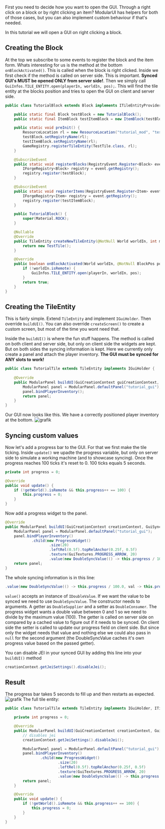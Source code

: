 
First you need to decide how you want to open the GUI. Through a right click on a block or by right clicking an item?
ModularUI has helpers for both of those cases, but you can also implement custom behaviour if that's needed.

In this tutorial we will open a GUI on right clicking a block.
## Creating the Block
At the top we subscribe to some events to register the block and the item form.
Whats interesting for us is the method at the bottom `onBlockActivated()`. This is called when the block is right clicked.
Inside we first check if the method is called on server side. This is important. **Synced GUI's MUST be opened ONLY from server side!**.
Then we simply call `GuiInfos.TILE_ENTITY.open(playerIn, worldIn, pos);`. This will find the tile entity at the blocks position and tries to open the GUI on client and server side.
```java
public class TutorialBlock extends Block implements ITileEntityProvider {

    public static final Block testBlock = new TutorialBlock();
    public static final ItemBlock testItemBlock = new ItemBlock(testBlock);

    public static void preInit() {
        ResourceLocation rl = new ResourceLocation("tutorial_mod", "test_block");
        testBlock.setRegistryName(rl);
        testItemBlock.setRegistryName(rl);
        GameRegistry.registerTileEntity(TestTile.class, rl);
    }

    @SubscribeEvent
    public static void registerBlocks(RegistryEvent.Register<Block> event) {
        IForgeRegistry<Block> registry = event.getRegistry();
        registry.register(testBlock);
    }

    @SubscribeEvent
    public static void registerItems(RegistryEvent.Register<Item> event) {
        IForgeRegistry<Item> registry = event.getRegistry();
        registry.register(testItemBlock);
    }

    public TutorialBlock() {
        super(Material.ROCK);
    }

    @Nullable
    @Override
    public TileEntity createNewTileEntity(@NotNull World worldIn, int meta) {
        return new TestTile();
    }

    @Override
    public boolean onBlockActivated(World worldIn, @NotNull BlockPos pos, @NotNull IBlockState state, @NotNull EntityPlayer playerIn, @NotNull EnumHand hand, @NotNull EnumFacing facing, float hitX, float hitY, float hitZ) {
        if (!worldIn.isRemote) {
            GuiInfos.TILE_ENTITY.open(playerIn, worldIn, pos);
        }
        return true;
    }
}
```

## Creating the TileEntity
This is fairly simple. Extend `TileEntity` and implement `IGuiHolder`. Then override `buildUI()`. You can also override `createScreen()` to create a custom screen, but most of the time you wont need that.

Inside the `buildUI()` is where the fun stuff happens. The method is called on both client and server side, but only on client side the widgets are kept. But on both sides the syncing information is kept.
Here we currently only create a panel and attach the player inventory. **The GUI must be synced for ANY slots to work!**
```java
public class TutorialTile extends TileEntity implements IGuiHolder {
    
    @Override
    public ModularPanel buildUI(GuiCreationContext guiCreationContext, GuiSyncManager guiSyncManager, boolean isClient) {
        ModularPanel panel = ModularPanel.defaultPanel("tutorial_gui");
        panel.bindPlayerInventory();
        return panel;
    }
}
```
Our GUI now looks like this. We have a correctly positioned player inventory at the bottom.
![grafik](https://github.com/CleanroomMC/ModularUI/assets/45517902/affc34c2-e89a-4f5a-9010-8ac352145cc9)

## Syncing custom values
Now let's add a progress bar to the GUI. For that we first make the tile ticking. Inside `update()` we upadte the progress variable, but only on server side to simulate a working machine (and to showcase syncing). Once the progress reaches 100 ticks it's reset to 0. 100 ticks equals 5 seconds.
```java
private int progress = 0;

@Override
public void update() {
    if (!getWorld().isRemote && this.progress++ == 100) {
        this.progress = 0;
    }
}
```
Now add a progress widget to the panel.
```java
@Override
public ModularPanel buildUI(GuiCreationContext creationContext, GuiSyncManager syncManager, boolean isClient) {
    ModularPanel panel = ModularPanel.defaultPanel("tutorial_gui");
    panel.bindPlayerInventory()
            .child(new ProgressWidget()
                    .size(20)
                    .leftRel(0.5f).topRelAnchor(0.25f, 0.5f)
                    .texture(GuiTextures.PROGRESS_ARROW, 20)
                    .value(new DoubleSyncValue(() -> this.progress / 100.0, val -> this.progress = (int) (val * 100))));
    return panel;
}
```
The whole syncing information is in this line:
```java
.value(new DoubleSyncValue(() -> this.progress / 100.0, val -> this.progress = (int) (val * 100))));
```
`value()` accepts an instance of `IDoubleValue`. If we want the value to be synced we need to use `DoubleSyncValue`. The constructor needs to arguments. A getter as `DoubleSupplier` and a setter as `DoubleConsumer`. The progress widget wants a double value between 0 and 1 so we need to divide by the maximum value (100). The getter is called on server side on compared by a cached value to figure out if it needs to be synced.
On client side the setter is called to update our progress field on client side. But since only the widget needs that value and nothing else we could also pass in `null` for the second argument (the DoubleSyncValue caches it's own progress value based on the passed getter).

You can disable JEI in your synced GUI by adding this line into your `buildUI()` method
```java
creationContext.getJeiSettings().disableJei();
```

## Result
The progress bar takes 5 seconds to fill up and then restarts as expected.
![grafik](https://github.com/CleanroomMC/ModularUI/assets/45517902/62dfbe81-0093-471a-a7f2-36c7d1808a4e)
The full tile entity:
```java
public class TutorialTile extends TileEntity implements IGuiHolder, ITickable {

    private int progress = 0;

    @Override
    public ModularPanel buildUI(GuiCreationContext creationContext, GuiSyncManager syncManager, boolean isClient) {
        // disables jei
        creationContext.getJeiSettings().disableJei();

        ModularPanel panel = ModularPanel.defaultPanel("tutorial_gui");
        panel.bindPlayerInventory()
                .child(new ProgressWidget()
                        .size(20)
                        .leftRel(0.5f).topRelAnchor(0.25f, 0.5f)
                        .texture(GuiTextures.PROGRESS_ARROW, 20)
                        .value(new DoubleSyncValue(() -> this.progress / 100.0, val -> this.progress = (int) (val * 100))));
        return panel;
    }

    @Override
    public void update() {
        if (!getWorld().isRemote && this.progress++ == 100) {
            this.progress = 0;
        }
    }
}
```